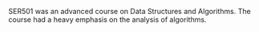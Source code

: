 SER501 was an advanced course on Data Structures and Algorithms. The course had a heavy emphasis on the analysis of algorithms.